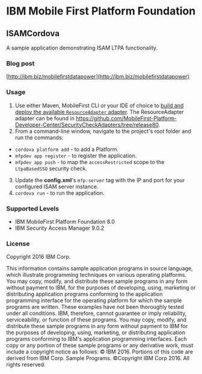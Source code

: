 IBM Mobile First Platform Foundation
===

## ISAMCordova
A sample application demonstrating ISAM LTPA functionality.

### Blog post
[http://ibm.biz/mobilefirstdatapower](http://ibm.biz/mobilefirstdatapower)

### Usage
1. Use either Maven, MobileFirst CLI or your IDE of choice to [build and deploy the available `ResourceAdapter` adapter](https://mobilefirstplatform.ibmcloud.com/tutorials/en/foundation/8.0/adapters/creating-adapters/).
The ResourceAdapter adapter can be found in https://github.com/MobileFirst-Platform-Developer-Center/SecurityCheckAdapters/tree/release80.
2.  From a command-line window, navigate to the project's root folder and run the commands:

  * `cordova platform add` - to add a Platform.
  * `mfpdev app register` - to register the application.
  * `mfpdev app push` - to map the `accessRestricted` scope to the `LtpaBasedSSO` security check.
3. Update the **config.xml**'s `mfp:server` tag with the IP and port for your configured ISAM server instance.
4. `cordova run` - to run the application.

### Supported Levels
* IBM MobileFirst Platform Foundation 8.0
* IBM Security Access Manager 9.0.2

### License
Copyright 2016 IBM Corp.

This information contains sample application programs in source language, which illustrate
programming techniques on various operating platforms. You may copy, modify, and distribute these
sample programs in any form without payment to IBM, for the purposes of developing, using,
marketing or distributing application programs conforming to the application programming interface for
the operating platform for which the sample programs are written. These examples have not been
thoroughly tested under all conditions. IBM, therefore, cannot guarantee or imply reliability,
serviceability, or function of these programs. You may copy, modify, and distribute these sample
programs in any form without payment to IBM for the purposes of developing, using, marketing, or
distributing application programs conforming to IBM's application programming interfaces.
Each copy or any portion of these sample programs or any derivative work, must include a copyright
notice as follows:
© IBM 2016. Portions of this code are derived from IBM Corp. Sample Programs. ©Copyright IBM
Corp 2016. All rights reserved.
